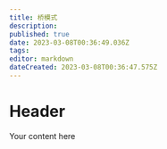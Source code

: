 ```yaml
---
title: 桥模式
description: 
published: true
date: 2023-03-08T00:36:49.036Z
tags: 
editor: markdown
dateCreated: 2023-03-08T00:36:47.575Z
---
```


# Header
Your content here